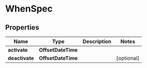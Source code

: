 

# WhenSpec


## Properties

Name | Type | Description | Notes
------------ | ------------- | ------------- | -------------
**activate** | **OffsetDateTime** |  | 
**deactivate** | **OffsetDateTime** |  |  [optional]



